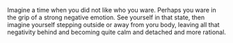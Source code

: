 Imagine a time when you did not like who you ware. Perhaps you ware in the grip of a strong negative emotion. See yourself in that state, then imagine yourself stepping outside or away from yoru body, leaving all that negativity behind and becoming quite calm and detached and more rational.